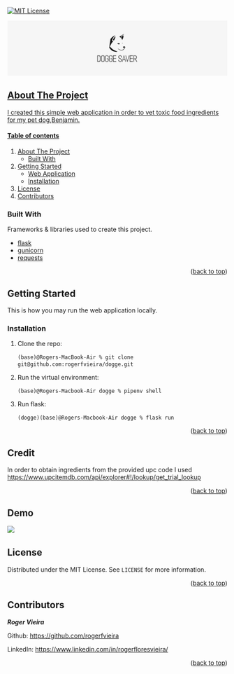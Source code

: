 <div id="top"></div>

[![MIT License][license-shield]][license-url]

<a href="https://doggesaver.herokuapp.com/">
  <img src="src/static/assets/images/github_cover.png"/>


## About The Project

I created this simple web application in order to vet toxic food ingredients for my pet dog,Benjamin.

#### Table of contents

 <ol>
    <li>
      <a href="#about-the-project">About The Project</a>
      <ul>
        <li><a href="#built-with">Built With</a></li>
      </ul>
    </li>
    <li>
      <a href="#getting-started">Getting Started</a>
      <ul>
        <li><a href="#web-application">Web Application</a></li>
        <li><a href="#installation">Installation</a></li>
      </ul>
    </li>
    <li><a href="#license">License</a></li>
    <li><a href="#contributors">Contributors</a></li>
  </ol>


### Built With

Frameworks & libraries used to create this project.

* [flask](https://flask.palletsprojects.com/en/2.0.x/)
* [gunicorn](https://gunicorn.org)
* [requests](https://docs.python-requests.org/en/latest/)

<p align="right">(<a href="#top">back to top</a>)</p>


## Getting Started
This is how you may run the web application locally.


### Installation

1. Clone the repo:
   ```console
   (base)@Rogers-MacBook-Air % git clone git@github.com:rogerfvieira/dogge.git
   ```
2. Run the virtual environment:
   ```console
   (base)@Rogers-Macbook-Air dogge % pipenv shell
   ```
3. Run flask:
   ```console
   (dogge)(base)@Rogers-Macbook-Air dogge % flask run
   ```
<p align="right">(<a href="#top">back to top</a>)</p>

## Credit
In order to obtain ingredients from the provided upc code I used https://www.upcitemdb.com/api/explorer#!/lookup/get_trial_lookup

<p align="right">(<a href="#top">back to top</a>)</p>

## Demo
![](https://github.com/rogerfvieira/dogge/blob/main/demo/demo.gif)

## License
Distributed under the MIT License. See `LICENSE` for more information.

<p align="right">(<a href="#top">back to top</a>)</p>

## Contributors

***Roger Vieira***

Github: https://github.com/rogerfvieira

LinkedIn: https://www.linkedin.com/in/rogerfloresvieira/


<p align="right">(<a href="#top">back to top</a>)</p>


[license-shield]: https://img.shields.io/github/license/othneildrew/Best-README-Template.svg?
[license-url]: https://github.com/kik-start/kickstart/blob/main/LICENSE
